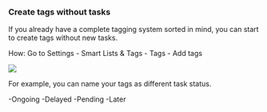 ### Create tags without tasks

If you already have a complete tagging system sorted in mind, you can start to create tags without new tasks.

How: Go to Settings - Smart Lists & Tags - Tags - Add tags

![](../../../images/ticktick-ios-app/tags/IMG_2307.PNG)

For example, you can name your tags as different task status.

-Ongoing -Delayed -Pending -Later

